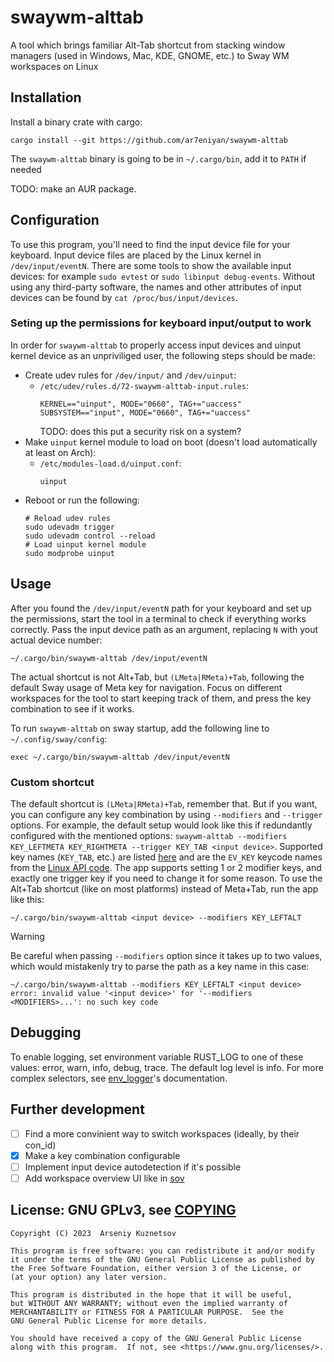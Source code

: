 # swaywm-alttab

A tool which brings familiar Alt-Tab shortcut from stacking window managers (used in Windows, Mac, KDE, GNOME, etc.) to Sway WM workspaces on Linux

## Installation

Install a binary crate with cargo:
```
cargo install --git https://github.com/ar7eniyan/swaywm-alttab
```
The `swaywm-alttab` binary is going to be in `~/.cargo/bin`, add it to `PATH` if needed

TODO: make an AUR package.

## Configuration

To use this program, you'll need to find the input device file for your keyboard. Input device files are placed by the Linux kernel in `/dev/input/eventN`. There are some tools to show the available input devices: for example `sudo evtest` or `sudo libinput debug-events`. Without using any third-party software, the names and other attributes of input devices can be found by `cat /proc/bus/input/devices`.

### Seting up the permissions for keyboard input/output to work

In order for `swaywm-alttab` to properly access input devices and uinput kernel device as an unpriviliged user, the following steps should be made:
- Create udev rules for `/dev/input/` and `/dev/uinput`:
    -  `/etc/udev/rules.d/72-swaywm-alttab-input.rules`:
        ```
        KERNEL=="uinput", MODE="0660", TAG+="uaccess"
        SUBSYSTEM=="input", MODE="0660", TAG+="uaccess"
        ```
        TODO: does this put a security risk on a system?
- Make `uinput` kernel module to load on boot (doesn't load automatically at least on Arch):
    - `/etc/modules-load.d/uinput.conf`:
        ```
        uinput
        ```
- Reboot or run the following:
    ```
    # Reload udev rules
    sudo udevadm trigger
    sudo udevadm control --reload
    # Load uinput kernel module
    sudo modprobe uinput
    ```

## Usage

After you found the `/dev/input/eventN` path for your keyboard and set up the permissions, start the tool in a terminal to check if everything works correctly. Pass the input device path as an argument, replacing `N` with yout actual device number:
```
~/.cargo/bin/swaywm-alttab /dev/input/eventN
```
The actual shortcut is not Alt+Tab, but `(LMeta|RMeta)+Tab`, following the default Sway usage of Meta key for navigation. Focus on different workspaces for the tool to start keeping track of them, and press the key combination to see if it works.

To run `swaywm-alttab` on sway startup, add the following line to `~/.config/sway/config`:
```
exec ~/.cargo/bin/swaywm-alttab /dev/input/eventN
```

### Custom shortcut

The default shortcut is `(LMeta|RMeta)+Tab`, remember that. But if you want, you can configure any key combination by using `--modifiers` and `--trigger` options. For example, the default setup would look like this if redundantly configured with the mentioned options: `swaywm-alttab --modifiers KEY_LEFTMETA KEY_RIGHTMETA --trigger KEY_TAB <input device>`. Supported key names (`KEY_TAB`, etc.) are listed [here](https://docs.rs/evdev-rs/latest/evdev_rs/enums/enum.EV_KEY.html) and are the `EV_KEY` keycode names from the [Linux API code](https://github.com/torvalds/linux/blob/master/include/uapi/linux/input-event-codes.h). The app supports setting 1 or 2 modifier keys, and exactly one trigger key if you need to change it for some reason. To use the Alt+Tab shortcut (like on most platforms) instead of Meta+Tab, run the app like this:
```
~/.cargo/bin/swaywm-alttab <input device> --modifiers KEY_LEFTALT
```
> [!WARNING]
> Be careful when passing `--modifiers` option since it takes up to two values, which would mistakenly try to parse the path as a key name in this case:
> ```
> ~/.cargo/bin/swaywm-alttab --modifiers KEY_LEFTALT <input device>
> error: invalid value '<input device>' for '--modifiers <MODIFIERS>...': no such key code
> ```

## Debugging

To enable logging, set environment variable RUST_LOG to one of these values: error, warn, info, debug, trace. The default log level is info. For more complex selectors, see [env_logger](https://docs.rs/env_logger/latest/env_logger/#enabling-logging)'s documentation.

## Further development

- [ ] Find a more convinient way to switch workspaces (ideally, by their con_id)
- [X] Make a key combination configurable
- [ ] Implement input device autodetection if it's possible
- [ ] Add workspace overview UI like in [sov](https://github.com/milgra/sov)

## License: GNU GPLv3, see [COPYING](COPYING)

```
Copyright (C) 2023  Arseniy Kuznetsov

This program is free software: you can redistribute it and/or modify
it under the terms of the GNU General Public License as published by
the Free Software Foundation, either version 3 of the License, or
(at your option) any later version.

This program is distributed in the hope that it will be useful,
but WITHOUT ANY WARRANTY; without even the implied warranty of
MERCHANTABILITY or FITNESS FOR A PARTICULAR PURPOSE.  See the
GNU General Public License for more details.

You should have received a copy of the GNU General Public License
along with this program.  If not, see <https://www.gnu.org/licenses/>.
```